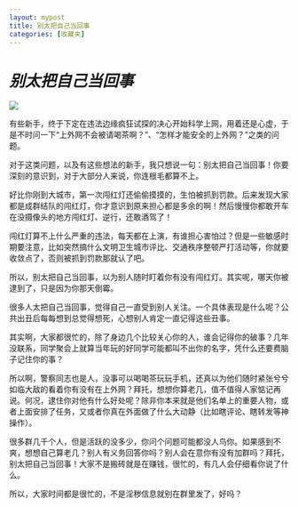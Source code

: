 ```yaml
---
layout: mypost
title: 别太把自己当回事
categories: [收藏夹]
---
```


# _别太把自己当回事_

![](https://z3.ax1x.com/2021/03/27/6xQTpj.png) </p>

<p>有些新手，终于下定在违法边缘疯狂试探的决心开始科学上网，用着还是心虚，于是不时问一下“上外网不会被请喝茶啊？”、“怎样才能安全的上外网？”之类的问题。</p>

<p>对于这类问题，以及有这些想法的新手，我只想说一句：别太把自己当回事！你要深刻的意识到，对于大部分人来说，你连根毛都算不上。</p>

<p>好比你刚到大城市，第一次闯红灯还偷偷摸摸的，生怕被抓到罚款。后来发现大家都是成群结队的闯红灯，你才意识到原来担心都是多余的啊！然后慢慢你都敢开车在没摄像头的地方闯红灯、逆行，还敢酒驾了！</p>

<p>闯红灯算不上什么严重的违法，每天都在上演，有谁担心害怕过？但是一些敏感时期要注意，比如突然搞什么文明卫生城市评比、交通秩序整顿严打活动等，你就要收敛点了，否则被抓到罚款那就认了吧。</p>
所以，别太把自己当回事，以为别人随时盯着你有没有闯红灯。其实呢，哪天你被逮到了，只是因为你那天倒霉。</p>

<p>很多人太把自己当回事，觉得自己一直受到别人关注。一个具体表现是什么呢？公共出丑后每每想到总觉得想死，心想别人肯定一直记得这些丑事。</p>

<p>其实啊，大家都很忙的，除了身边几个比较关心你的人，谁会记得你的破事？几年没联系，同学聚会上就算当年玩的好同学可能都叫不出你的名字，凭什么还要费脑子记住你的事？</p>

<p>所以啊，警察同志也是人，没事可以喝喝茶玩玩手机，还真以为他们随时紧张兮兮如临大敌的看着你有没有在上外网？拜托，想想你算老几，值不值得人家惦记再说。何况，逮住你对他有什么好处呢？除非你本来就是他们名单上的重要人物，或者上面安排了任务，又或者你真在外面做了什么大动静（比如瞎评论、瞎转发等神操作）。</p>

<p>很多群几千个人，但是活跃的没多少，你问个问题可能都没人鸟你。如果感到不爽，想想自己算老几？别人有义务回答你吗？别人会在意你有没有加群吗？拜托，别太把自己当回事！大家不是搬砖就是在赚钱，很忙的，有几人会仔细看你说了什么。</p>

<p>所以，大家时间都是很忙的，不是淫秽信息就别在群里发了，好吗？</p>
 


